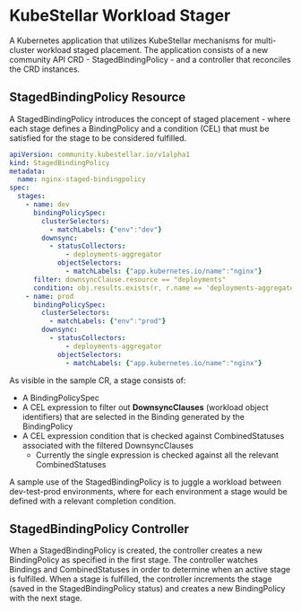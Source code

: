 # KubeStellar Workload Stager

A Kubernetes application that utilizes KubeStellar mechanisms for multi-cluster workload staged placement.
The application consists of a new community API CRD - StagedBindingPolicy - and a controller that reconciles the CRD instances.

## StagedBindingPolicy Resource

A StagedBindingPolicy introduces the concept of staged placement - where each stage defines a BindingPolicy
and a condition (CEL) that must be satisfied for the stage to be considered fulfilled.

```yaml
apiVersion: community.kubestellar.io/v1alpha1
kind: StagedBindingPolicy
metadata:
  name: nginx-staged-bindingpolicy
spec:
  stages:
    - name: dev
      bindingPolicySpec:
        clusterSelectors:
          - matchLabels: {"env":"dev"}
        downsync:
          - statusCollectors:
              - deployments-aggregator
            objectSelectors:
              - matchLabels: {"app.kubernetes.io/name":"nginx"}
      filter: downsyncClause.resource == "deployments"
      condition: obj.results.exists(r, r.name == 'deployments-aggregator' && r.rows.exists(row, row.columns.exists(col, col.type == 'Number' && col.float == '1')))
    - name: prod
      bindingPolicySpec:
        clusterSelectors:
          - matchLabels: {"env":"prod"}
        downsync:
          - statusCollectors:
              - deployments-aggregator
            objectSelectors:
              - matchLabels: {"app.kubernetes.io/name":"nginx"}
   ```

As visible in the sample CR, a stage consists of:
- A BindingPolicySpec
- A CEL expression to filter out **DownsyncClauses** (workload object identifiers) that are selected in the Binding generated by the BindingPolicy
- A CEL expression condition that is checked against CombinedStatuses associated with the filtered DownsyncClauses
  - Currently the single expression is checked against all the relevant CombinedStatuses

A sample use of the StagedBindingPolicy is to juggle a workload between dev-test-prod environments,
where for each environment a stage would be defined with a relevant completion condition.

## StagedBindingPolicy Controller

When a StagedBindingPolicy is created, the controller creates a new BindingPolicy as specified in the first stage. 
The controller watches Bindings and CombinedStatuses in order to determine when an active stage is fulfilled. 
When a stage is fulfilled, the controller increments the stage (saved in the StagedBindingPolicy status) and creates
a new BindingPolicy with the next stage.
